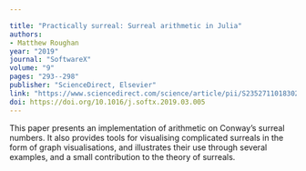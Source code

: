 ```yaml
---

title: "Practically surreal: Surreal arithmetic in Julia"
authors:
- Matthew Roughan
year: "2019"
journal: "SoftwareX"
volume: "9"
pages: "293--298"
publisher: "ScienceDirect, Elsevier"
link: "https://www.sciencedirect.com/science/article/pii/S2352711018302152"
doi: https://doi.org/10.1016/j.softx.2019.03.005
---
```

This paper presents an implementation of arithmetic on Conway’s surreal numbers. It also provides tools for visualising complicated surreals in the form of graph visualisations, and illustrates their use through several examples, and a small contribution to the theory of surreals.
